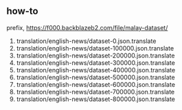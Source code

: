 ## how-to

prefix, https://f000.backblazeb2.com/file/malay-dataset/

1. translation/english-news/dataset-0.json.translate
2. translation/english-news/dataset-100000.json.translate
3. translation/english-news/dataset-200000.json.translate
4. translation/english-news/dataset-300000.json.translate
5. translation/english-news/dataset-400000.json.translate
6. translation/english-news/dataset-500000.json.translate
7. translation/english-news/dataset-600000.json.translate
8. translation/english-news/dataset-700000.json.translate
9. translation/english-news/dataset-800000.json.translate